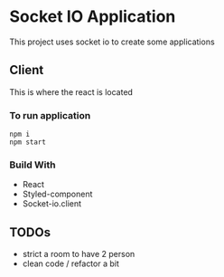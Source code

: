 # Socket IO Application

This project uses socket io to create some applications

## Client

This is where the react is located

### To run application

```
npm i
npm start
```

### Build With

- React
- Styled-component
- Socket-io.client

## TODOs

- strict a room to have 2 person
- clean code / refactor a bit
